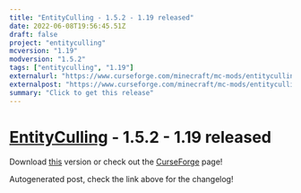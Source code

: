 ```yaml
---
title: "EntityCulling - 1.5.2 - 1.19 released"
date: 2022-06-08T19:56:45.51Z
draft: false
project: "entityculling"
mcversion: "1.19"
modversion: "1.5.2"
tags: ["entityculling", "1.19"]
externalurl: "https://www.curseforge.com/minecraft/mc-mods/entityculling/files/3823508"
externalpost: "https://www.curseforge.com/minecraft/mc-mods/entityculling/files/3823508"
summary: "Click to get this release"
---
```

# [EntityCulling](/project/entityculling) - 1.5.2 - 1.19 released
Download [this](https://www.curseforge.com/minecraft/mc-mods/entityculling/files/3823508) version or check out the [CurseForge](https://www.curseforge.com/minecraft/mc-mods/entityculling) page!

Autogenerated post, check the link above for the changelog!
